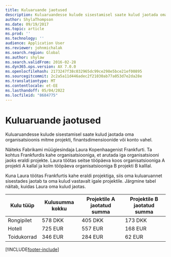 ```yaml
---
title: Kuluaruande jaotused
description: Kuluaruandesse kulude sisestamisel saate kulud jaotada oma organisatsioonis mitme projekti, juriidilise olemi või konto vahel.
author: ShylaThompson
ms.date: 09/19/2017
ms.topic: article
ms.prod: ''
ms.technology: ''
audience: Application User
ms.reviewer: johnmichalak
ms.search.region: Global
ms.author: shylaw
ms.search.validFrom: 2016-02-28
ms.dyn365.ops.version: AX 7.0.0
ms.openlocfilehash: 2173247f38c032965dc99ce298e5bce21ef00895
ms.sourcegitcommit: 2c2a5a11d446adec2f21030ab77a053d7e2da28e
ms.translationtype: MT
ms.contentlocale: et-EE
ms.lasthandoff: 05/04/2022
ms.locfileid: "8684775"
---
```

# <a name="expense-report-distributions"></a>Kuluaruande jaotused

Kuluaruandesse kulude sisestamisel saate kulud jaotada oma organisatsioonis mitme projekti, finantsdimensioonide või konto vahel.

Näiteks Fabrikami müügiesindaja Laura Kopenhaagenist Frankfurti. Ta kohtus Frankfurdis kahe organisatsiooniga, et arutada iga organisatsiooni jaoks eraldi projekte. Laura töötas seitse tööpäeva koos organisatsiooniga A projekti A kallal ja kolm tööpäeva organisatsiooniga B projekti B kalllal.

Kuna Laura töötas Frankfurtis kahe eraldi projektiga, siis oma kuluaruannet sisestades jaotab ta oma kulud vastavalt igale projektile. Järgmine tabel näitab, kuidas Laura oma kulud jaotas.


| Kulu tüüp | Kulusumma kokku|Projektile A jaotatud summa| Projektile B jaotatud summa |
|--------------|---------------------|-------------------------------|---------------------------------|
|Rongipilet   |578 DKK              |405 DKK                        |173 DKK                          |
|Hotell         |725 EUR              |557 EUR                        |168 EUR                          |
|Toidukorrad         |346 EUR              |284 EUR                        |62 EUR                           |



[!INCLUDE[footer-include](../includes/footer-banner.md)]
